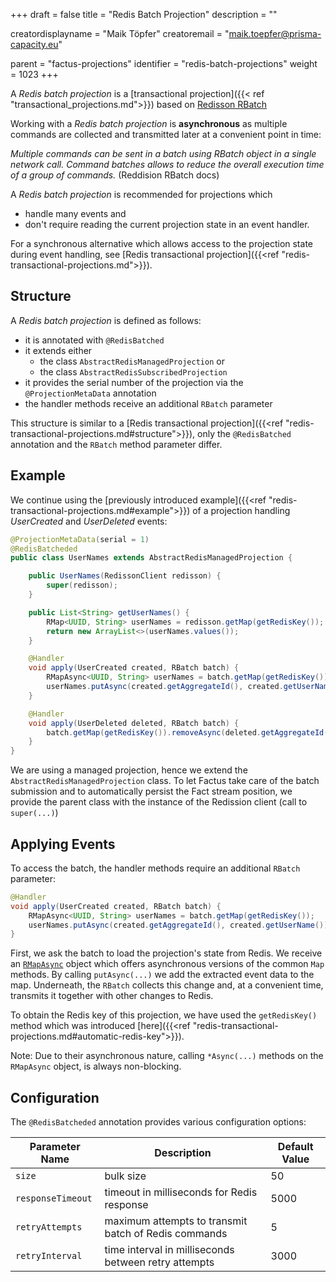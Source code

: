 +++
draft = false
title = "Redis Batch Projection"
description = ""

creatordisplayname = "Maik Töpfer"
creatoremail = "maik.toepfer@prisma-capacity.eu"

parent = "factus-projections"
identifier = "redis-batch-projections"
weight = 1023
+++

A *Redis batch projection* is a [transactional projection]({{< ref "transactional_projections.md">}}) 
based on [Redisson RBatch](https://www.javadoc.io/doc/org.redisson/redisson/latest/org/redisson/api/RBatch.html)

Working with a *Redis batch projection* is **asynchronous** as multiple commands are collected and 
transmitted later at a convenient point in time:
    
*Multiple commands can be sent in a batch using RBatch object in a single network call. 
Command batches allows to reduce the overall execution time of a group of commands.* (Reddision RBatch docs) 

A *Redis batch projection* is recommended for projections which
- handle many events and
- don't require reading the current projection state in an event handler. 

For a synchronous alternative which allows access to the projection state during event handling, 
see [Redis transactional projection]({{<ref "redis-transactional-projections.md">}}).

Structure
---------

A *Redis batch projection* is defined as follows:

- it is annotated with `@RedisBatched`
- it extends either
    - the class `AbstractRedisManagedProjection` or
    - the class `AbstractRedisSubscribedProjection`
- it provides the serial number of the projection via the `@ProjectionMetaData` annotation
- the handler methods receive an additional `RBatch` parameter

This structure is similar to a [Redis transactional projection]({{<ref "redis-transactional-projections.md#structure">}}), 
only the `@RedisBatched` annotation and the `RBatch` method parameter differ.  


Example
-------

We continue using the [previously introduced example]({{<ref "redis-transactional-projections.md#example">}}) of a projection handling 
*UserCreated* and *UserDeleted* events:

```java
@ProjectionMetaData(serial = 1)
@RedisBatcheded
public class UserNames extends AbstractRedisManagedProjection {

    public UserNames(RedissonClient redisson) {
        super(redisson);
    }

    public List<String> getUserNames() {
        RMap<UUID, String> userNames = redisson.getMap(getRedisKey());
        return new ArrayList<>(userNames.values());
    }

    @Handler
    void apply(UserCreated created, RBatch batch) {
        RMapAsync<UUID, String> userNames = batch.getMap(getRedisKey());
        userNames.putAsync(created.getAggregateId(), created.getUserName());
    }

    @Handler
    void apply(UserDeleted deleted, RBatch batch) {
        batch.getMap(getRedisKey()).removeAsync(deleted.getAggregateId());
    }
}
```

We are using a managed projection, hence we extend the `AbstractRedisManagedProjection` class.
To let Factus take care of the batch submission and to automatically persist the Fact stream position, 
we provide the parent class with the instance of the Redission client (call to `super(...)`)


Applying Events
---------------

To access the batch, the handler methods require an additional `RBatch` parameter:

```java
@Handler
void apply(UserCreated created, RBatch batch) {
    RMapAsync<UUID, String> userNames = batch.getMap(getRedisKey());
    userNames.putAsync(created.getAggregateId(), created.getUserName());
}
```
First, we ask the batch to load the projection's state from Redis. We receive 
an [`RMapAsync`](https://www.javadoc.io/doc/org.redisson/redisson/latest/org/redisson/api/RMapAsync.html) object 
which offers asynchronous versions of the common `Map` methods.
By calling `putAsync(...)` we add the extracted event data to the map. Underneath, the `RBatch` collects this change and, at a convenient time, transmits it together with other changes to Redis.

To obtain the Redis key of this projection, we have used the `getRedisKey()` method 
which was introduced [here]({{<ref "redis-transactional-projections.md#automatic-redis-key">}}).

Note: Due to their asynchronous nature, calling `*Async(...)` methods on the `RMapAsync` object, is always non-blocking.    


Configuration
-------------

The `@RedisBatcheded` annotation provides various configuration options:

| Parameter Name         |  Description                                         | Default Value  |
|------------------------|------------------------------------------------------|----------------|
| `size`                 |  bulk size                                           |   50           |
| `responseTimeout`      | timeout in milliseconds for Redis response           |   5000         |
| `retryAttempts`        | maximum attempts to transmit batch of Redis commands |   5            |
| `retryInterval`        | time interval in milliseconds between retry attempts |   3000         |


